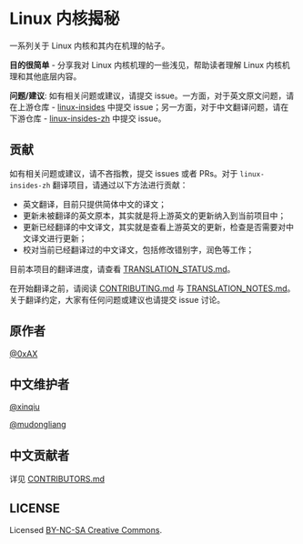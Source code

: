 # Linux 内核揭秘

一系列关于 Linux 内核和其内在机理的帖子。

**目的很简单** - 分享我对 Linux 内核机理的一些浅见，帮助读者理解 Linux 内核机理和其他底层内容。

**问题/建议**: 如有相关问题或建议，请提交 issue。一方面，对于英文原文问题，请在上游仓库 - [linux-insides](https://github.com/0xAX/linux-insides) 中提交 issue；另一方面，对于中文翻译问题，请在下游仓库 - [linux-insides-zh](https://github.com/MintCN/linux-insides-zh) 中提交 issue。

## 贡献

如有相关问题或建议，请不吝指教，提交 issues 或者 PRs。对于 `linux-insides-zh` 翻译项目，请通过以下方法进行贡献：

- 英文翻译，目前只提供简体中文的译文；
- 更新未被翻译的英文原本，其实就是将上游英文的更新纳入到当前项目中；
- 更新已经翻译的中文译文，其实就是查看上游英文的更新，检查是否需要对中文译文进行更新；
- 校对当前已经翻译过的中文译文，包括修改错别字，润色等工作；

目前本项目的翻译进度，请查看 [TRANSLATION_STATUS.md](TRANSLATION_STATUS.md)。

在开始翻译之前，请阅读 [CONTRIBUTING.md](CONTRIBUTING.md) 与 [TRANSLATION_NOTES.md](TRANSLATION_NOTES.md)。关于翻译约定，大家有任何问题或建议也请提交 issue 讨论。

## 原作者

[@0xAX](https://twitter.com/0xAX)

## 中文维护者

[@xinqiu](https://github.com/xinqiu)

[@mudongliang](https://github.com/mudongliang)

## 中文贡献者

详见 [CONTRIBUTORS.md](CONTRIBUTORS.md)

## LICENSE

Licensed [BY-NC-SA Creative Commons](http://creativecommons.org/licenses/by-nc-sa/4.0/).

